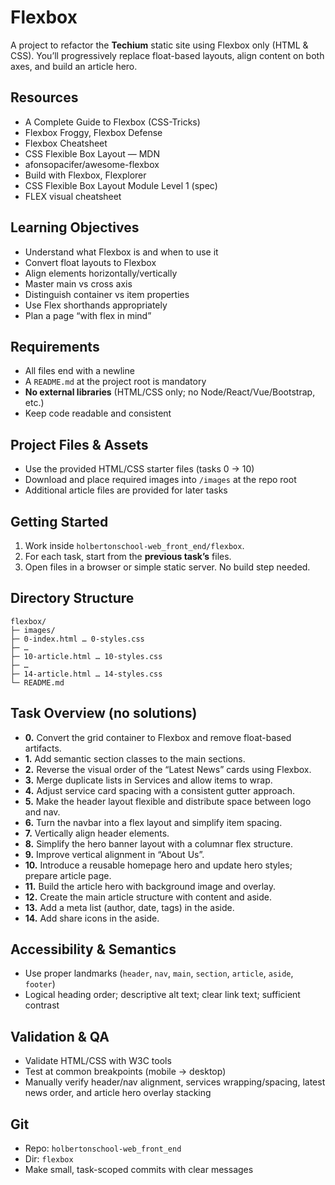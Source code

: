 # Flexbox 

A project to refactor the **Techium** static site using Flexbox only (HTML & CSS). You’ll progressively replace float-based layouts, align content on both axes, and build an article hero.

## Resources

* A Complete Guide to Flexbox (CSS-Tricks)
* Flexbox Froggy, Flexbox Defense
* Flexbox Cheatsheet
* CSS Flexible Box Layout — MDN
* afonsopacifer/awesome-flexbox
* Build with Flexbox, Flexplorer
* CSS Flexible Box Layout Module Level 1 (spec)
* FLEX visual cheatsheet

## Learning Objectives

* Understand what Flexbox is and when to use it
* Convert float layouts to Flexbox
* Align elements horizontally/vertically
* Master main vs cross axis
* Distinguish container vs item properties
* Use Flex shorthands appropriately
* Plan a page “with flex in mind”

## Requirements

* All files end with a newline
* A `README.md` at the project root is mandatory
* **No external libraries** (HTML/CSS only; no Node/React/Vue/Bootstrap, etc.)
* Keep code readable and consistent

## Project Files & Assets

* Use the provided HTML/CSS starter files (tasks 0 → 10)
* Download and place required images into `/images` at the repo root
* Additional article files are provided for later tasks

## Getting Started

1. Work inside `holbertonschool-web_front_end/flexbox`.
2. For each task, start from the **previous task’s** files.
3. Open files in a browser or simple static server. No build step needed.

## Directory Structure

```
flexbox/
├─ images/
├─ 0-index.html … 0-styles.css
├─ …
├─ 10-article.html … 10-styles.css
├─ …
├─ 14-article.html … 14-styles.css
└─ README.md
```

## Task Overview (no solutions)

* **0.** Convert the grid container to Flexbox and remove float-based artifacts.
* **1.** Add semantic section classes to the main sections.
* **2.** Reverse the visual order of the “Latest News” cards using Flexbox.
* **3.** Merge duplicate lists in Services and allow items to wrap.
* **4.** Adjust service card spacing with a consistent gutter approach.
* **5.** Make the header layout flexible and distribute space between logo and nav.
* **6.** Turn the navbar into a flex layout and simplify item spacing.
* **7.** Vertically align header elements.
* **8.** Simplify the hero banner layout with a columnar flex structure.
* **9.** Improve vertical alignment in “About Us”.
* **10.** Introduce a reusable homepage hero and update hero styles; prepare article page.
* **11.** Build the article hero with background image and overlay.
* **12.** Create the main article structure with content and aside.
* **13.** Add a meta list (author, date, tags) in the aside.
* **14.** Add share icons in the aside.

## Accessibility & Semantics

* Use proper landmarks (`header`, `nav`, `main`, `section`, `article`, `aside`, `footer`)
* Logical heading order; descriptive alt text; clear link text; sufficient contrast

## Validation & QA

* Validate HTML/CSS with W3C tools
* Test at common breakpoints (mobile → desktop)
* Manually verify header/nav alignment, services wrapping/spacing, latest news order, and article hero overlay stacking

## Git

* Repo: `holbertonschool-web_front_end`
* Dir: `flexbox`
* Make small, task-scoped commits with clear messages